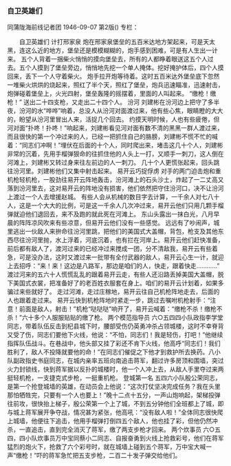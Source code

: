### 自卫英雄们
同蒲陇海前线记者团
1946-09-07
第2版()
专栏：

　　自卫英雄们
    计打邢家泉
    炮在邢家泉堡垒的五百米达地方架起来，可是天太黑，连这么近的地方，堡垒还是模模糊糊的，炮手感到困难，可是有人生出一计来。
    五个人背着一捆柴火悄悄的摸向堡垒去，所有的人都睁着眼送这五个人过去。五个人摸到了堡垒旁边，悄悄地先挖一个单人掩体。挖好掩护体后，四个人摸回来，丢下一个人守着柴火。
    炮手拉开炮等待着。这时五百米达外堡垒底下忽然一堆柴火烘烘的烧起来，照红了半个天，照红了堡垒，炮兵迅速瞄准，迅速射击，炮弹碰着堡垒上，火光四射，堡垒轰隆的摇摆着，里面的人叫起来。
    “缴枪！缴枪！”
    送出二十四支枪，又走出二十四个人。
    汾河
    刘建彬在汾河边上把守了多半夜，汾河的水“哗哗”响着，总没人从汾河对面渡过来，他有些心焦，眼睛瞪的大大的，盼望从汾河里冒出人来，活捉几个回去。
    约摸天明时候，人也有些疲倦，但河对面“扑咚！扑咚！”响起来，刘建彬看见河对面有数不清的黑黑一群人渡过来，而且很快的第一个冲过来的人，已经一把抓住自己的胳膀，刘建彬不慌不忙的喊着：“同志们冲啊！”埋伏在后面的十个人，同时爬出来，堵击这几十个人，刘建彬非常的沉着，先用手榴弹狠命的往抓住他的人头上一打，又顺手一刺刀，这人倒在河滩上，刘建彬又转过身来往左前边的人一刺刀。
    几十个人更慌张起来，回头跳往汾河里。刘建彬他们又集中射击起来。
    易开云巧捉俘虏
    对手的两门迫击炮和重机枪轻机枪，一股劲往易开云阵地轰击，汾河滩上的石头沙土，炸起了一二丈高又落到汾河里去，这对易开云的阵地没有损害，他们依然把守住汾河口，决不让汾河上渡过一个人去增援赵城。
    有些人会从机械的数目字去计算，一千余人对七八十人，这是一个大大的比例，可是这一千余人几次冲过来，易开云他们只用几颗手榴弹就迫他们退回去，来不及跑的就此死在河滩上。
    东山头露出一抹白光，八月早晨的阵阵凉风吹来有些凉意，但易开云他们没有一些感觉。
    远远有了吵闹声，城里逃出一伙敌人来拚命往汾河里跳，把他们的美国式大盖帽，背包，枪支及其他东西尽往汾河里抛，水上浮着，河底沉着，也有拦在河岸上。易开云他们赶快准备，前后都有敌人了，渡河过来的已经冲过来搅成一团，分不清敌我，易开云有些着急，可是没办法，这时又渡过来一批带有全付武器的敌人，易开云心生一计，就迎上去招呼：“来！来！这边是八路军，那边是咱们的人，快走，跟着快走…………”
    渡过河来的五六十人慌慌乱乱的跟着易开云走，有些人还沿路丢掉美国大盖帽，脱下美国式衣裳，把准备好了的老百姓衣服套在身上。咱们的易开云计划着，如果多骗过来些就好了。
    走过河滩，走过庄稼地，易开云往自己机枪阵地走去，后面的人也跟着走过来。
    易开云快到机枪阵地时紧走一步，跳过去嘱咐机枪射手：“注意！前面是敌人，射击！”机枪“哒哒哒”响开了，易开云喊着：“缴枪不杀！缴枪不杀！”六十多个人服服贴贴的缴了枪。
    两个模范指导员
    六○五四四小队政指李学堂同志，带着队伍反击到杞县城下时，腰部受伤仍英勇冲杀占领城楼，这时不幸脊背又受了伤，同志们要他下火线，他说：“不怕，同志们！我是轻伤，打吧！”他继续指挥队伍战斗。在巷战中，他头部又挂了彩还不肯下火线，他高呼“同志们！我们胜利了，敌人不投降就要他的命！”在同志们催促之下他才到救护所去换药。八小队副政指史书庭同志，在城内亲率五班向南追击蒋军，翻过许多房顶和围墙，突过火力封锁线，快到蒋军据以反扑的城楼时，他一个人冲上去，从敌人手里夺过来两挺轻机枪，一支捷克式步枪，一挺重机枪。
    登城第一名
    五四六小队殷公荣同志，是第一个抢登城墙的英雄，在动员会上他说：“这次打仗坚决完成任务？我在头里那怕牺牲完，只要有一个人也要上！”晚十二点十五分，一声山炮响起，架梯投弹往前攻，很快抬上梯子，殷公荣第一个上了城，不到五分钟他们全班都上了城，即与城上蒋军展开争夺战，情况甚为紧张，他高吼：“没有敌人啦！”全体同志很快爬上城墙，他便往下追击，他用手榴弹打倒四五个敌人，他也挂了彩，但他仍然冲杀，一直追击，直到完全消灭了蒋军，缴了两支步枪才回来。
    两个炊事员
    六○五四，四小队炊事员万中宝同蔡小二同志、自报奋勇到火线上抢救彩号，他们在蒋军猛烈的炮火下，抢救了六个彩号时，就在城墙上碰到五个蒋军，万中宝大喊一声“缴枪！”吓的蒋军急忙把五支步枪，二百二十发子弹交给他们。
